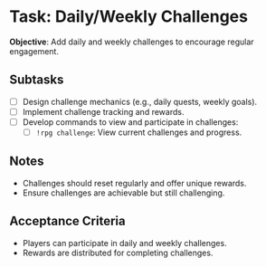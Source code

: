 # Task: Daily/Weekly Challenges

**Objective**: Add daily and weekly challenges to encourage regular engagement.

## Subtasks

- [ ] Design challenge mechanics (e.g., daily quests, weekly goals).
- [ ] Implement challenge tracking and rewards.
- [ ] Develop commands to view and participate in challenges:
    - [ ] `!rpg challenge`: View current challenges and progress.

## Notes

- Challenges should reset regularly and offer unique rewards.
- Ensure challenges are achievable but still challenging.

## Acceptance Criteria

- Players can participate in daily and weekly challenges.
- Rewards are distributed for completing challenges.
